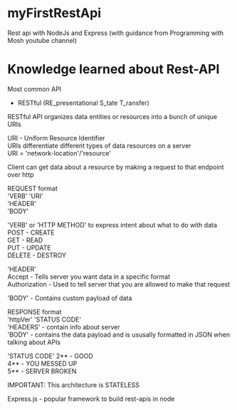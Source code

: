 # myFirstRestApi
Rest api with NodeJs and Express (with guidance from Programming with Mosh youtube channel) <br>


# Knowledge learned about Rest-API <br>

Most common API <br>
- RESTful (RE_presentational S_tate T_ransfer) <br>

RESTful API organizes data entities or resources into a bunch of unique URIs <br>

URI - Uniform Resource Identifier <br>
URIs differentiate different types of data resources on a server <br>
URI = 'network-location'/'resource'  <br>

Client can get data about a resource by making a request to that endpoint over http  <br>

REQUEST format  <br>
'VERB' 'URI' <br>
'HEADER' <br>
'BODY' <br>

'VERB' or 'HTTP METHOD' to express intent about what to do with data <br>
POST    - CREATE <br>
GET     - READ <br>
PUT     - UPDATE <br>
DELETE  - DESTROY  <br>

'HEADER' <br>
Accept - Tells server you want data in a specific format <br>
Authorization - Used to tell server that you are allowed to make that request <br>

'BODY'  - Contains custom payload of data  <br>

RESPONSE format <br>
'httpVer' 'STATUS CODE'  <br>
'HEADERS' - contain info about server <br>
'BODY' - contains the data payload and is ususally formatted in JSON when talking about APIs <br>

'STATUS CODE' 
2** - GOOD <br>
4** - YOU MESSED UP <br>
5** - SERVER BROKEN <br>

IMPORTANT: This architecture is STATELESS

Express.js - popular framework to build rest-apis in node
